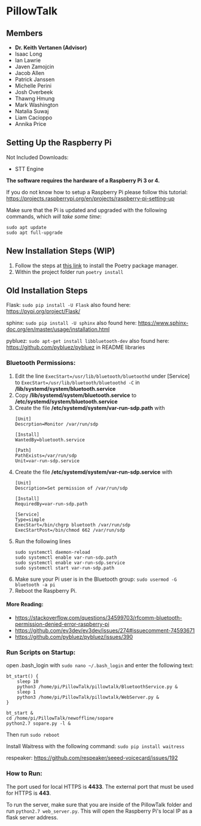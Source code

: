 # PillowTalk
## Members
- **Dr. Keith Vertanen (Advisor)**
- Isaac Long
- Ian Lawrie
- Javen Zamojcin
- Jacob Allen
- Patrick Janssen
- Michelle Perini
- Josh Overbeek
- Thawng Hmung
- Mark Washington
- Natalia Suwaj
- Liam Cacioppo
- Annika Price

## Setting Up the Raspberry Pi
Not Included Downloads:
- STT Engine

**The software requires the hardware of a Raspberry Pi 3 or 4.**

If you do not know how to setup a Raspberry Pi please follow this tutorial:
	https://projects.raspberrypi.org/en/projects/raspberry-pi-setting-up

Make sure that the Pi is updated and upgraded with the following commands, which *will take some time*:
```
sudo apt update
sudo apt full-upgrade
```

## New Installation Steps (WIP)
1. Follow the steps at [this link](https://python-poetry.org/docs/#installation) to install the Poetry package manager.
2. Within the project folder run `poetry install`

## Old Installation Steps
Flask: `sudo pip install -U Flask`
	also found here: https://pypi.org/project/Flask/
	
sphinx: `sudo pip install -U sphinx`
	also found here: https://www.sphinx-doc.org/en/master/usage/installation.html
	
pybluez: `sudo apt-get install libbluetooth-dev`
	also found here: https://github.com/pybluez/pybluez in README libraries

### Bluetooth Permissions:
1. Edit the line `ExecStart=/usr/lib/bluetooth/bluetoothd` under [Service] to `ExecStart=/usr/lib/bluetooth/bluetoothd -C` in **/lib/systemd/system/bluetooth.service**
2. Copy **/lib/systemd/system/bluetooth.service** to **/etc/systemd/system/bluetooth.service**
3. Create the file **/etc/systemd/system/var-run-sdp.path** with
	```
	[Unit]
	Descrption=Monitor /var/run/sdp
		
	[Install]
	WantedBy=bluetooth.service
		
	[Path]
	PathExists=/var/run/sdp
	Unit=var-run-sdp.service
	```
4. Create the file **/etc/systemd/system/var-run-sdp.service** with
	```
	[Unit]
	Description=Set permission of /var/run/sdp

	[Install]
	RequiredBy=var-run-sdp.path
		
	[Service]
	Type=simple
	ExecStart=/bin/chgrp bluetooth /var/run/sdp
	ExecStartPost=/bin/chmod 662 /var/run/sdp
	```		
5. Run the following lines
	```
	sudo systemctl daemon-reload
	sudo systemctl enable var-run-sdp.path
	sudo systemctl enable var-run-sdp.service
	sudo systemctl start var-run-sdp.path
	```	
6. Make sure your Pi user is in the Bluetooth group:
	`sudo usermod -G bluetooth -a pi`	
7. Reboot the Raspberry Pi.

#### More Reading:
- https://stackoverflow.com/questions/34599703/rfcomm-bluetooth-permission-denied-error-raspberry-pi
- https://github.com/ev3dev/ev3dev/issues/274#issuecomment-74593671
- https://github.com/pybluez/pybluez/issues/390
	
### Run Scripts on Startup:
open .bash_login with `sudo nano ~/.bash_login` and enter the following text:
```
bt_start() {
	sleep 10
	python3 /home/pi/PillowTalk/pillowtalk/BluetoothService.py &
	sleep 1
	python3 /home/pi/PillowTalk/pillowtalk/WebServer.py &
}

bt_start &
cd /home/pi/PillowTalk/newoffline/sopare
python2.7 sopare.py -l &
```

Then run `sudo reboot`
	
Install Waitress with the following command: `sudo pip install waitress`

respeaker: https://github.com/respeaker/seeed-voicecard/issues/192

### How to Run:
The port used for local HTTPS is **4433**.
The external port that must be used for HTTPS is **443**.

To run the server, make sure that you are inside of the PillowTalk folder and run `python2.7 web_server.py`. This will open the Raspberry Pi's local IP as a flask server address.
